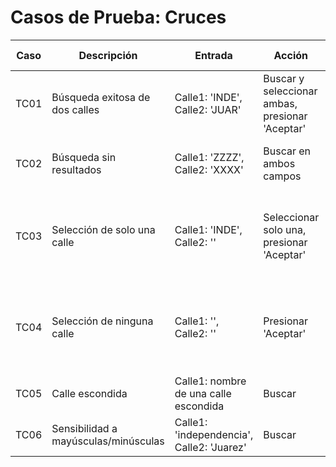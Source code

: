 # Casos de Prueba: Cruces

| Caso | Descripción | Entrada | Acción | Resultado Esperado |
|------|-------------|---------|--------|-------------------|
| TC01 | Búsqueda exitosa de dos calles | Calle1: 'INDE', Calle2: 'JUAR' | Buscar y seleccionar ambas, presionar 'Aceptar' | Se muestran los datos completos de ambas calles |
| TC02 | Búsqueda sin resultados | Calle1: 'ZZZZ', Calle2: 'XXXX' | Buscar en ambos campos | No se muestran resultados en las listas |
| TC03 | Selección de solo una calle | Calle1: 'INDE', Calle2: '' | Seleccionar solo una, presionar 'Aceptar' | Se muestra solo la información de la calle seleccionada, la otra como N/A |
| TC04 | Selección de ninguna calle | Calle1: '', Calle2: '' | Presionar 'Aceptar' | Se muestra mensaje de error: 'Debe seleccionar al menos una calle en cada lista.' |
| TC05 | Calle escondida | Calle1: nombre de una calle escondida | Buscar | No aparece en la lista de resultados |
| TC06 | Sensibilidad a mayúsculas/minúsculas | Calle1: 'independencia', Calle2: 'Juarez' | Buscar | Se muestran resultados correctamente |
